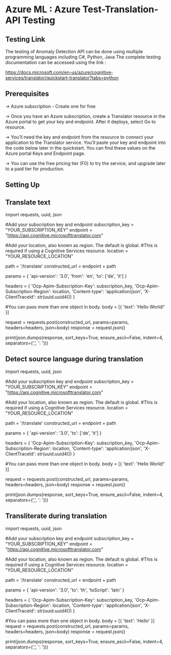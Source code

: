 
# **Azure ML : Azure Test-Translation-API Testing**

## **Testing Link**

The testing of Anomaly Detection API can be done using multiple programming languages including  C#, Python, Java The complete testing documentation can be accessed using the link :

https://docs.microsoft.com/en-us/azure/cognitive-services/translator/quickstart-translator?tabs=python

## **Prerequisites**

-> Azure subscription - Create one for free

-> Once you have an Azure subscription, create a Translator resource in the Azure portal to get your key and endpoint. After it deploys, select Go to resource.

-> You'll need the key and endpoint from the resource to connect your application to the Translator service. You'll paste your key and endpoint into the code below later in the quickstart. You can find these values on the Azure portal Keys and Endpoint page.

-> You can use the free pricing tier (F0) to try the service, and upgrade later to a paid tier for production.


## **Setting Up**

## Translate text

import requests, uuid, json

#Add your subscription key and endpoint
subscription_key = "YOUR_SUBSCRIPTION_KEY"
endpoint = "https://api.cognitive.microsofttranslator.com"

#Add your location, also known as region. The default is global.
#This is required if using a Cognitive Services resource.
location = "YOUR_RESOURCE_LOCATION"

path = '/translate'
constructed_url = endpoint + path

params = {
    'api-version': '3.0',
    'from': 'en',
    'to': ['de', 'it']
}

headers = {
    'Ocp-Apim-Subscription-Key': subscription_key,
    'Ocp-Apim-Subscription-Region': location,
    'Content-type': 'application/json',
    'X-ClientTraceId': str(uuid.uuid4())
}

#You can pass more than one object in body.
body = [{
    'text': 'Hello World!'
}]

request = requests.post(constructed_url, params=params, headers=headers, json=body)
response = request.json()

print(json.dumps(response, sort_keys=True, ensure_ascii=False, indent=4, separators=(',', ': ')))

## Detect source language during translation
import requests, uuid, json

#Add your subscription key and endpoint
subscription_key = "YOUR_SUBSCRIPTION_KEY"
endpoint = "https://api.cognitive.microsofttranslator.com"

#Add your location, also known as region. The default is global.
#This is required if using a Cognitive Services resource.
location = "YOUR_RESOURCE_LOCATION"

path = '/translate'
constructed_url = endpoint + path

params = {
    'api-version': '3.0',
    'to': ['de', 'it']
}

headers = {
    'Ocp-Apim-Subscription-Key': subscription_key,
    'Ocp-Apim-Subscription-Region': location,
    'Content-type': 'application/json',
    'X-ClientTraceId': str(uuid.uuid4())
}

#You can pass more than one object in body.
body = [{
    'text': 'Hello World!'
}]

request = requests.post(constructed_url, params=params, headers=headers, json=body)
response = request.json()

print(json.dumps(response, sort_keys=True, ensure_ascii=False, indent=4, separators=(',', ': ')))


## Transliterate during translation

import requests, uuid, json

#Add your subscription key and endpoint
subscription_key = "YOUR_SUBSCRIPTION_KEY"
endpoint = "https://api.cognitive.microsofttranslator.com"

#Add your location, also known as region. The default is global.
#This is required if using a Cognitive Services resource.
location = "YOUR_RESOURCE_LOCATION"

path = '/translate'
constructed_url = endpoint + path

params = {
    'api-version': '3.0',
    'to': 'th',
    'toScript': 'latn'
}

headers = {
    'Ocp-Apim-Subscription-Key': subscription_key,
    'Ocp-Apim-Subscription-Region': location,
    'Content-type': 'application/json',
    'X-ClientTraceId': str(uuid.uuid4())
}

#You can pass more than one object in body.
body = [{
    'text': 'Hello'
}]
request = requests.post(constructed_url, params=params, headers=headers, json=body)
response = request.json()

print(json.dumps(response, sort_keys=True, ensure_ascii=False, indent=4, separators=(',', ': ')))
